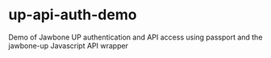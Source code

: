 up-api-auth-demo
================

Demo of Jawbone UP authentication and API access using passport and the jawbone-up Javascript API wrapper
